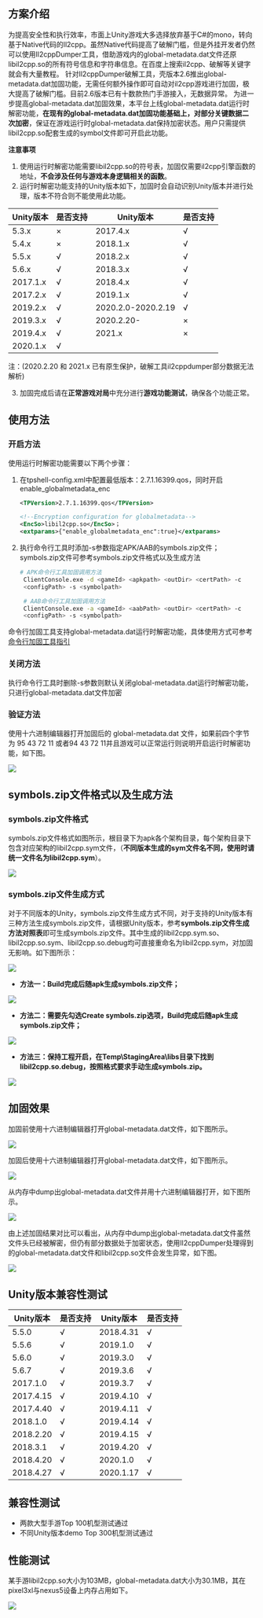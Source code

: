 ## 方案介绍

为提高安全性和执行效率，市面上Unity游戏大多选择放弃基于C#的mono，转向基于Native代码的Il2cpp。虽然Native代码提高了破解门槛，但是外挂开发者仍然可以使用Il2cppDumper工具，借助游戏内的global-metadata.dat文件还原libil2cpp.so的所有符号信息和字符串信息。在百度上搜索il2cpp、破解等关键字就会有大量教程。
针对Il2cppDumper破解工具，壳版本2.6推出global-metadata.dat加固功能，无需任何额外操作即可自动对il2cpp游戏进行加固，极大提高了破解门槛。目前2.6版本已有十数款热门手游接入，无数据异常。
为进一步提高global-metadata.dat加固效果，本平台上线global-metadata.dat运行时解密功能，**在现有的global-metadata.dat加固功能基础上，对部分关键数据二次加密**，保证在游戏运行时global-metadata.dat保持加密状态。用户只需提供libil2cpp.so配套生成的symbol文件即可开启此功能。

**注意事项**

1. 使用运行时解密功能需要libil2cpp.so的符号表，加固仅需要il2cpp引擎函数的地址，**不会涉及任何与游戏本身逻辑相关的函数**。
2. 运行时解密功能支持的Unity版本如下，加固时会自动识别Unity版本并进行处理，版本不符合则不能使用此功能。

|Unity版本 | 是否支持 | Unity版本 | 是否支持 |
|---|--- | ---- | ---- |
|5.3.x | × | 2017.4.x | √ |
|5.4.x | × | 2018.1.x | √ |
|5.5.x | √ | 2018.2.x | √|
|5.6.x | √ | 2018.3.x | √|
|2017.1.x | √ | 2018.4.x | √|
|2017.2.x | √ | 2019.1.x | √|
|2019.2.x | √ | 2020.2.0-2020.2.19 | √|
|2019.3.x | √ | 2020.2.20- | ×|
|2019.4.x | √ | 2021.x | ×|
|2020.1.x | √ | |
注：(2020.2.20 和 2021.x 已有原生保护，破解工具il2cppdumper部分数据无法解析)

3. 加固完成后请在**正常游戏对局**中充分进行**游戏功能测试**，确保各个功能正常。

## 使用方法

### 开启方法

使用运行时解密功能需要以下两个步骤：

1. 在tpshell-config.xml中配置最低版本：2.7.1.16399.qos，同时开启enable_globalmetadata_enc
   
   ```xml
   <TPVersion>2.7.1.16399.qos</TPVersion>
   
   <!--Encryption configuration for globalmetadata-->
   <EncSo>libil2cpp.so</EncSo>；
   <extparams>{"enable_globalmetadata_enc":true}</extparams>
   ```
2. 执行命令行工具时添加-s参数指定APK/AAB的symbols.zip文件；symbols.zip文件可参考symbols.zip文件格式以及生成方法
   
   ```bash
   # APK命令行工具加固调用方法
    ClientConsole.exe -d <gameId> <apkpath> <outDir> <certPath> -c 
    <configPath> -s <symbolpath>
   
    # AAB命令行工具加固调用方法
    ClientConsole.exe -a <gameId> <aabPath> <outDir> <certPath> -c 
    <configPath> -s <symbolpath>
   ```

命令行加固工具支持global-metadata.dat运行时解密功能，具体使用方式可参考[命令行加固工具指引](#/doc-center/0dfeaa7fe86a5a80953c1228dcb7cc5545ca4004)

### 关闭方法

执行命令行工具时删除-s参数则默认关闭global-metadata.dat运行时解密功能，只进行global-metadata.dat文件加密

### 验证方法

使用十六进制编辑器打开加固后的 global-metadata.dat 文件，如果前四个字节为 95 43
72 11 或者94 43 72 11并且游戏可以正常运行则说明开启运行时解密功能，如下图。

![](/docs/ACE-doc/20_Android-shellservice/30/50/1.png )

## symbols.zip文件格式以及生成方法

### symbols.zip文件格式

symbols.zip文件格式如图所示，根目录下为apk各个架构目录，每个架构目录下包含对应架构的libil2cpp.sym文件，（**不同版本生成的sym文件名不同，使用时请统一文件名为libil2cpp.sym**）。

![](/docs/ACE-doc/20_Android-shellservice/30/50/2.png )

### symbols.zip文件生成方式

对于不同版本的Unity，symbols.zip文件生成方式不同，对于支持的Unity版本有三种方法生成symbols.zip文件，请根据Unity版本，参考**symbols.zip文件生成方法对照表**即可生成symbols.zip文件。其中生成的libil2cpp.sym.so、libil2cpp.so.sym、libil2cpp.so.debug均可直接重命名为libil2cpp.sym，对加固无影响。如下图所示：

![](/docs/ACE-doc/20_Android-shellservice/30/50/3.png )

* **方法一：Build完成后随apk生成symbols.zip文件；**

![](/docs/ACE-doc/20_Android-shellservice/30/50/4.jpg )

* **方法二：需要先勾选Create symbols.zip选项，Build完成后随apk生成symbols.zip文件；**

![](/docs/ACE-doc/20_Android-shellservice/30/50/5.jpg )

* **方法三：保持工程开启，在Temp\StagingArea\libs目录下找到libil2cpp.so.debug，按照格式要求手动生成symbols.zip。**

![](/docs/ACE-doc/20_Android-shellservice/30/50/6.jpg )

## 加固效果

加固前使用十六进制编辑器打开global-metadata.dat文件，如下图所示。

![](/docs/ACE-doc/20_Android-shellservice/30/50/7.jpg )

加固后使用十六进制编辑器打开global-metadata.dat文件，如下图所示。

![](/docs/ACE-doc/20_Android-shellservice/30/50/8.jpg )

从内存中dump出global-metadata.dat文件并用十六进制编辑器打开，如下图所示。

![](/docs/ACE-doc/20_Android-shellservice/30/50/9.0.jpg )

由上述加固结果对比可以看出，从内存中dump出global-metadata.dat文件虽然文件头已经被解密，但仍有部分数据处于加密状态，使用Il2cppDumper处理得到的global-metadata.dat文件和libil2cpp.so文件会发生异常，如下图。

![](/docs/ACE-doc/20_Android-shellservice/30/50/9.1.jpg )

## Unity版本兼容性测试

| Unity版本 | 是否支持 | Unity版本 | 是否支持 |
| ---|--- | ---- | ---- |
| 5.5.0 | √  | 2018.4.31 | √ |
| 5.5.6 | √  | 2019.1.0 | √  |
| 5.6.0 | √ | 2019.3.0 | √ |
| 5.6.7 | √ | 2019.3.6 | √ |
| 2017.1.0 | √ | 2019.3.7 | √ |
| 2017.4.15 | √ | 2019.4.10 | √ |
| 2017.4.40 | √ | 2019.4.11 | √ |
| 2018.1.0 | √ | 2019.4.14 | √ |
| 2018.2.20| √ | 2019.4.15 | √ |
| 2018.3.1 | √ | 2019.4.20 | √ |
| 2018.4.20 | √  | 2020.1.0 | √ |
| 2018.4.27 | √  | 2020.1.17 | √ |

## 兼容性测试

* 两款大型手游Top 100机型测试通过
* 不同Unity版本demo Top 300机型测试通过

## 性能测试

某手游libil2cpp.so大小为103MB，global-metadata.dat大小为30.1MB，其在pixel3xl与nexus5设备上内存占用如下。

![](/docs/ACE-doc/20_Android-shellservice/30/50/9.2.png )


